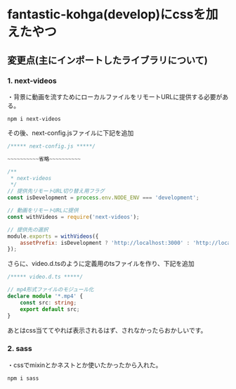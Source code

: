 # fantastic-kohga(develop)にcssを加えたやつ

## 変更点(主にインポートしたライブラリについて)

### 1. next-videos
・背景に動画を流すためにローカルファイルをリモートURLに提供する必要がある。
```linux
npm i next-videos
```
その後、next-config.jsファイルに下記を追加
```js
/***** next-config.js *****/

~~~~~~~~~~省略~~~~~~~~~~

/**
 * next-videos
 */
// 提供先リモートURL切り替え用フラグ
const isDevelopment = process.env.NODE_ENV === 'development';

// 動画をリモートURLに提供
const withVideos = require('next-videos');

// 提供先の選択
module.exports = withVideos({
	assetPrefix: isDevelopment ? 'http://localhost:3000' : 'http://localhost',
});
```
さらに、video.d.tsのように定義用のtsファイルを作り、下記を追加
```ts
/***** video.d.ts *****/

// mp4形式ファイルのモジュール化
declare module '*.mp4' {
	const src: string;
	export default src;
}
```
あとはcss当ててやれば表示されるはず、されなかったらおかしいです。

### 2. sass
・cssでmixinとかネストとか使いたかったから入れた。
```linux
npm i sass
```

